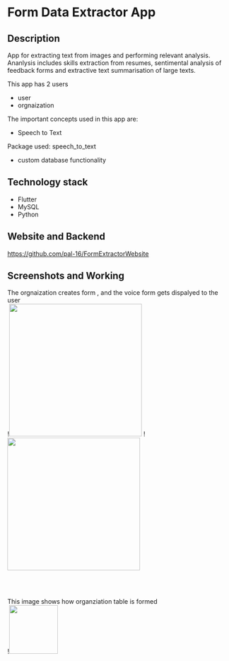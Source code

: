 
# Form Data Extractor App


## Description

 App for extracting text from images and performing relevant analysis. Ananlysis includes skills extraction from resumes, sentimental analysis of feedback forms and extractive text summarisation of large texts.

This app has 2 users
 - user 
 - orgnaization
 
The important concepts used in this app are: 

* Speech to Text 

Package used: speech_to_text
 
* custom database functionality 

## Technology stack
* Flutter
* MySQL
* Python
  


## Website and Backend
https://github.com/pal-16/FormExtractorWebsite

## Screenshots and Working

The orgnaization creates form , and the voice form gets dispalyed to the user<br>
!<img src="https://github.com/pal-16/FormDataExtractorApp/blob/master/images/retrieved-form.JPG" height = 300/>
!<img src="https://github.com/pal-16/FormDataExtractorApp/blob/master/images/cmd.jpeg" height = 300/> 

<br>
<br>


This image shows how organziation table is formed<br>
!<img src="https://github.com/pal-16/FormDataExtractorApp/blob/master/images/command-line.JPG" height = 110 /> 










